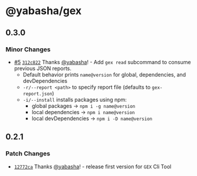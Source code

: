 # @yabasha/gex

## 0.3.0

### Minor Changes

- [#5](https://github.com/yabasha/yabasha-gex/pull/5) [`312c822`](https://github.com/yabasha/yabasha-gex/commit/312c822c3d08d53686ceca2a92d62d5e0d800d99) Thanks [@yabasha](https://github.com/yabasha)! - Add `gex read` subcommand to consume previous JSON reports.
  - Default behavior prints `name@version` for global, dependencies, and devDependencies
  - `-r/--report <path>` to specify report file (defaults to `gex-report.json`)
  - `-i/--install` installs packages using npm:
    - global packages → `npm i -g name@version`
    - local dependencies → `npm i name@version`
    - local devDependencies → `npm i -D name@version`

## 0.2.1

### Patch Changes

- [`12772ca`](https://github.com/yabasha/yabasha-gex/commit/12772ca7325addca0e2744f58adaed810cce3a7e) Thanks [@yabasha](https://github.com/yabasha)! - release first version for `GEX` Cli Tool
